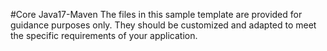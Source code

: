 #Core Java17-Maven
The files in this sample template are provided for guidance purposes only. They should be customized and adapted to meet the specific requirements of your application.
